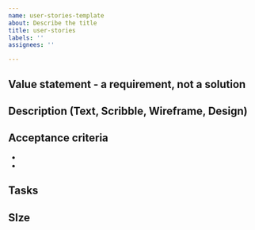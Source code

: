 ```yaml
---
name: user-stories-template
about: Describe the title
title: user-stories
labels: ''
assignees: ''

---
```


## Value statement - a requirement, not a solution

## Description (Text, Scribble, Wireframe, Design)

## Acceptance criteria
-
-

## Tasks

## SIze
